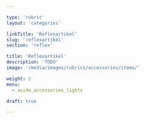 ```yaml
---

type: 'rubric'
layout: 'categories'

linkTitle: 'Reflexartikel'
slug: 'reflexartikel'
section: 'reflex'

title: 'Reflexartikel'
description: 'TODO'
image: '/media/images/rubrics/accessories/items/'

weight: 2
menu:
  - aside_accessories_lights

draft: true

---
```

